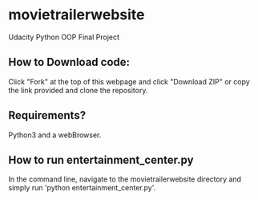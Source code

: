 # movietrailerwebsite
Udacity Python OOP Final Project

## How to Download code:

Click "Fork" at the top of this webpage and click "Download ZIP" or copy the link provided and clone the repository.

## Requirements?
Python3 and a webBrowser.

## How to run entertainment_center.py

In the command line, navigate to the movietrailerwebsite directory and simply run 'python entertainment_center.py'.
